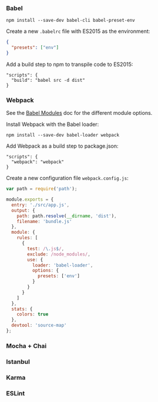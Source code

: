 ### Babel
```npm install --save-dev babel-cli babel-preset-env```

Create a new `.babelrc` file with ES2015 as the environment:

```json
{
  "presets": ["env"]
}
```

Add a build step to npm to transpile code to ES2015:

```
"scripts": {
  "build": "babel src -d dist"
}
```

### Webpack
See the [Babel Modules](https://babeljs.io/docs/plugins/#transform-plugins-modules) doc for the different module options.

Install Webpack with the Babel loader:

```npm install --save-dev babel-loader webpack```

Add Webpack as a build step to package.json:

```
"scripts": {
  "webpack": "webpack"
}
```

Create a new configuration file `webpack.config.js`:

```javascript
var path = require('path');

module.exports = {
  entry: './src/app.js',
  output: {
    path: path.resolve(__dirname, 'dist'),
    filename: 'bundle.js'
  },
  module: {
    rules: [
      {
        test: /\.js$/,
        exclude: /node_modules/,
        use: {
          loader: 'babel-loader',
          options: {
            presets: ['env']
          }
        }
      }
    ]
  },
  stats: {
    colors: true
  },
  devtool: 'source-map'
};
```

### Mocha + Chai

### Istanbul

### Karma

### ESLint